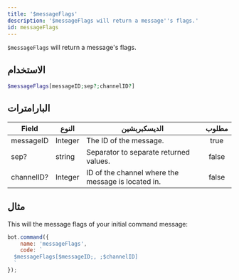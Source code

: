 ```yaml
---
title: '$messageFlags'
description: '$messageFlags will return a message''s flags.'
id: messageFlags
---
```


`$messageFlags` will return a message's flags.

## الاستخدام

```php
$messageFlags[messageID;sep?;channelID?]
```

## البارامترات

| Field      | النوع   | الديسكبربشين                                       | مطلوب |
| ---------- | ------- | -------------------------------------------------- |:-----:|
| messageID  | Integer | The ID of the message.                             | true  |
| sep?       | string  | Separator to separate returned values.             | false |
| channelID? | Integer | ID of the channel where the message is located in. | false |

## مثال

This will the message flags of your initial command message:

```javascript
bot.command({
    name: 'messageFlags',
    code: `
  $messageFlags[$messageID;, ;$channelID]
  `
});
```
